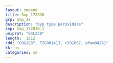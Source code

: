 ```yaml
---
layout: smgene
title: Smp_172830
grp: Smp_17
description: "Dyp type peroxidase"
smp: Smp_172830.1
uniprot: "G4LZJ0"
length:  1212
cdd: "COG2837, TIGR01413, cl01067, pfam04261"
kk: ns
categories: sm
---
```

